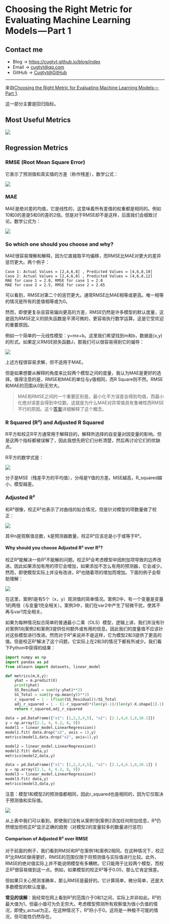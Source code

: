 # Choosing the Right Metric for Evaluating Machine Learning Models — Part 1

## Contact me

* Blog -> <https://cugtyt.github.io/blog/index>
* Email -> <cugtyt@qq.com>
* GitHub -> [Cugtyt@GitHub](https://github.com/Cugtyt)

---

<head>
    <script src="https://cdn.mathjax.org/mathjax/latest/MathJax.js?config=TeX-AMS-MML_HTMLorMML" type="text/javascript"></script>
    <script type="text/x-mathjax-config">
        MathJax.Hub.Config({
            tex2jax: {
            skipTags: ['script', 'noscript', 'style', 'textarea', 'pre'],
            inlineMath: [['$','$']]
            }
        });
    </script>
</head>

来自[Choosing the Right Metric for Evaluating Machine Learning Models — Part 1](https://medium.com/usf-msds/choosing-the-right-metric-for-machine-learning-models-part-1-a99d7d7414e4).

这一部分主要是回归指标。

## Most Useful Metrics

![](R/reg-metric-fig1.png)

## Regression Metrics
### RMSE (Root Mean Square Error)

它表示了预测值和真实值的方差（称作残差），数学公式：

![](R/reg-metric-fig2.png)

### MAE

MAE是绝对差的均值，它是线性的，这意味着所有差值的权重都是相同的。例如10和0的差是5和0的差的2倍。但是对于RMSE却不是这样，后面我们会细致讨论。数学公式为：

![](R/reg-metric-fig3.png)

### So which one should you choose and why?

MAE很容易理解和解释，因为它直接取平均偏移，而RMSE比MAE对更大的差异惩罚更大。两个例子：

```
Case 1: Actual Values = [2,4,6,8] , Predicted Values = [4,6,8,10]
Case 2: Actual Values = [2,4,6,8] , Predicted Values = [4,6,8,12]
MAE for case 1 = 2.0, RMSE for case 1 = 2.0
MAE for case 2 = 2.5, RMSE for case 2 = 2.65
```

可以看到，RMSE对第二个的惩罚更大。通常RMSE比MAE相等或更高。唯一相等的情况是所有的差值相等或为0。

然而，即使更复杂且容易偏向更高的方差，RMSE仍然是许多模型的默认度量，这是因为RMSE定义的损失函数是平滑可微的，更容易执行数学运算。这是它受欢迎的重要原因。

例如一个简单的一元线性模型：y=mx+b。这里我们希望找到m和b，数据是(x,y)的形式。如果定义RMSE损失函数J，那我们可以很容易得到它的偏导：

![](R/reg-metric-fig4.jpeg)

上述方程很容易求解，但不适用于MAE。

但是如果想要从解释的角度来比较两个模型之间的度量，我认为MAE是更好的选择。值得注意的是，RMSE和MAE的单位与y值相同，而R Square则不然。RMSE和MAE的范围从0到无穷大。

> MAE和RMSE之间的一个重要区别是，最小化平方误差会得到均值，而最小化绝对误差会得到中位数。这就是为什么MAE对异常值具有鲁棒性而RMSE不行的原因。这个[答案](https://www.quora.com/How-would-a-model-change-if-we-minimized-absolute-error-instead-of-squared-error-What-about-the-other-way-around)详细解释了这个概念。

### R Squared (R²) and Adjusted R Squared

R平方和校正R平方通常用于解释目的，解释所选择的自变量对因变量的影响。但是这两个指标都被误解了，因此我想先把它们分析清楚，然后再讨论它们的优缺点。

R平方的数学式是：

![](R/reg-metric-fig5.png)

分子是MSE（残差平方的平均值），分母是Y值的方差。MSE越高，R_squared越小，模型越差。

### Adjusted R²

和R²很像，校正R²也表示了对曲线的拟合情况，但是针对模型的项数量做了校正：

![](R/reg-metric-fig6.png)

其中n是观察值总数，k是预测器数量，校正R²应该总是小于或等于R²。

#### Why should you choose Adjusted R² over R²?

校正R²能解决一些R²不能解的问题。校正R²会考虑模型中因附加项导致的边界改进。因此如果添加有用的项它会增加，如果添加不怎么有用的预测器，它会减少。然而，即使模型实际上并没有改进，R²也随着项的增加而增加。下面的例子会帮助理解：

![](R/reg-metric-fig7.png)

在这里，案例1是有5个（x，y）观测值的简单情况。案例2中，有一个变量是变量1的两倍（与变量1完全相关）。案例3中，我们在var2中产生了轻微干扰，使其不再与var1完全相关。

如果为每种情况拟合简单的普通最小二乘（OLS）模型，逻辑上讲，我们并没有针对案例1向案例2和案例3提供任何额外或有用的信息。因此我们的度量值不应该针对这些模型进行改进。然而对于R²来说并不是这样，它为模型2和3提供了更高的值。但是校正R²解决了这个问题，它实际上在2和3的情况下都有所减少。我们看下Python中获得的结果：

``` python
import numpy as np
import pandas as pd
from sklearn import datasets, linear_model

def metrics(m,X,y):
    yhat = m.predict(X)
    print(yhat)
    SS_Residual = sum((y-yhat)**2)
    SS_Total = sum((y-np.mean(y))**2)
    r_squared = 1 - (float(SS_Residual))/SS_Total
    adj_r_squared = 1 - (1-r_squared)*(len(y)-1)/(len(y)-X.shape[1]-1)
    return r_squared,adj_r_squared
    
data = pd.DataFrame({"x1": [1,2,3,4,5], "x2": [2.1,4,6.1,8,10.1]})
y = np.array([2.1, 4, 6.2, 8, 9])
model1 = linear_model.LinearRegression()
model1.fit( data.drop("x2", axis = 1),y)
metrics(model1,data.drop("x2", axis=1),y)

model2 = linear_model.LinearRegression()
model2.fit( data,y)
metrics(model2,data,y)

data = pd.DataFrame({"x1": [1,2,3,4,5], "x2": [2.1,4,6.1,8,10.1]} )
y = np.array([2.1, 4, 6.2, 8, 9])
model3 = linear_model.LinearRegression()
model3.fit( data,y)
metrics(model3,data,y)
```

注意：模型1和模型2的预测值都相同，因此r_squared也是相同的，因为它仅取决于预测值和实际值。

![](R/reg-metric-fig8.png)

从上表中我们可以看到，即使我们没有从案例1到案例2添加任何附加信息，R²仍然增加但校正R²显示正确的趋势（对模型2的变量较多的数量进行惩罚）

#### Comparison of Adjusted R² over RMSE

对于前面的例子，我们看到RMSE和R²在案例1和案例2相同。在这种情况下，校正R²比RMSE做得更好，RMSE的范围仅限于将预测值与实际值进行比较。此外，RMSE的绝对值实际上并不能说明模型有多糟糕。它只能用于比较两个模型，而校正R²很容易做到这一点。例如，如果模型的校正R²等于0.05，那么它肯定很差。

但如果只关心预测准确率，那么RMSE是最好的。它计算简单，微分简单，还是大多数模型的默认度量。

**常见的误解**：我经常在网上看到R²的范围介于0和1之间，实际上并非如此。R²的最大值为1，但最小值可为负无穷大。考虑模型预测所有观察值为很小负值的情况，即使y_actual为正。在这种情况下，R²将小于0。这将是一种极不可能的情况，但可能性仍然存在。

